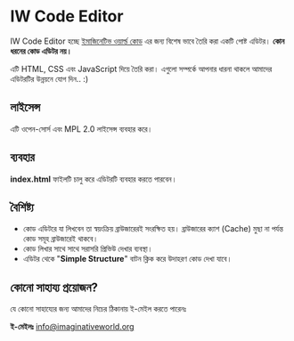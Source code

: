 IW Code Editor
==============

IW Code Editor হচ্ছে [ইমাজিনেটিভ ওয়ার্ল্ড কোড][1] এর জন্য বিশেষ ভাবে তৈরি করা একটি পোষ্ট এডিটর। **কোন ধরনের কোড এডিটর নয়।**

এটি HTML, CSS এবং JavaScript দিয়ে তৈরি করা।
এগুলো সম্পর্কে আপনার ধারনা থাকলে আমাদের এডিটরটির উন্নয়নে যোগ দিন.. :)

লাইসেন্স
------
এটি ওপেন-সোর্স এবং MPL 2.0 লাইসেন্স ব্যবহার করে।


ব্যবহার
-----

**index.html** ফাইলটি চালু করে এডিটরটি ব্যবহার করতে পারবেন।


বৈশিষ্ট্য
-----

 - কোড এডিটরে যা লিখবেন তা স্বয়ংক্রিয় ব্রাউজারেরই সংরক্ষিত হয়। ব্রাউজারের ক্যাশ (Cache) মুছা না পর্যন্ত কোড সমূহ ব্রাউজারেই থাকবে।
 - কোড লিখার সাথে সাথে সরাসরি প্রিভিউ দেখার ব্যবস্থা।
 - এডিটর থেকে "**Simple Structure**" বাটন ক্লিক করে উদাহরণ কোড দেখা যাবে।


কোনো সাহায্য প্রয়োজন?
------------------

যে কোনো সাহায্যের জন্য আমাদের নিচের ঠিকানায় ই-মেইল করতে পারেনঃ

**ই-মেইলঃ** [info@imaginativeworld.org][2]


  [1]: http://code.imaginativeworld.org
  [2]: mailto:info@imaginativeworld.org
